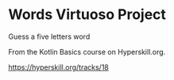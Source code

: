# Words Virtuoso Project

Guess a five letters word

From the Kotlin Basics course on Hyperskill.org.

https://hyperskill.org/tracks/18
